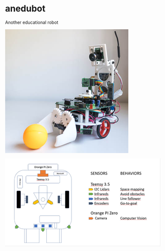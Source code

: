 # anedubot
Another educational robot

![alt text](https://github.com/snailstorming/anedubot/blob/master/Documentation/Images/anedubot_400.jpg)

![alt text](https://github.com/snailstorming/anedubot/blob/master/Documentation/Images/1_Sensors.jpg)
